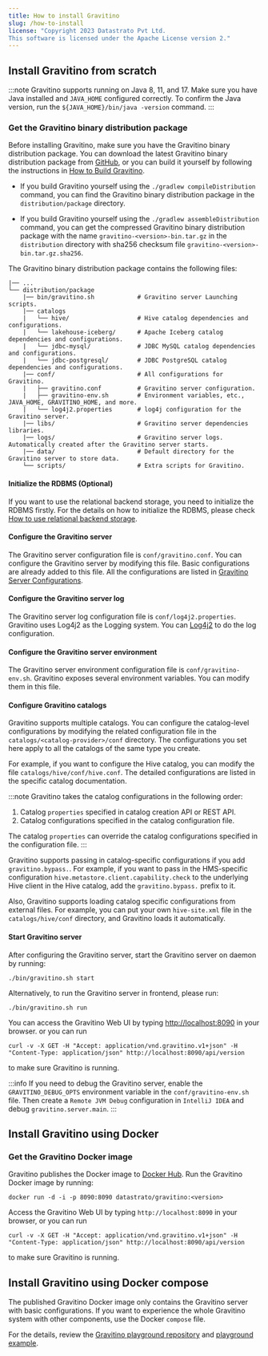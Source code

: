 ```yaml
---
title: How to install Gravitino
slug: /how-to-install
license: "Copyright 2023 Datastrato Pvt Ltd.
This software is licensed under the Apache License version 2."
---
```


## Install Gravitino from scratch

:::note
Gravitino supports running on Java 8, 11, and 17. Make sure you have Java installed and
`JAVA_HOME` configured correctly. To confirm the Java version, run the
`${JAVA_HOME}/bin/java -version` command.
:::

### Get the Gravitino binary distribution package

Before installing Gravitino, make sure you have the Gravitino binary distribution package. You can
download the latest Gravitino binary distribution package from [GitHub](https://github.com/datastrato/gravitino/releases),
or you can build it yourself by following the instructions in [How to Build Gravitino](./how-to-build.md).

  - If you build Gravitino yourself using the `./gradlew compileDistribution` command, you can find the
Gravitino binary distribution package in the `distribution/package` directory.

  - If you build Gravitino yourself using the `./gradlew assembleDistribution` command, you can get the
compressed Gravitino binary distribution package with the name `gravitino-<version>-bin.tar.gz` in the
`distribution` directory with sha256 checksum file `gravitino-<version>-bin.tar.gz.sha256`.

The Gravitino binary distribution package contains the following files:

```text
|── ...
└── distribution/package
    |── bin/gravitino.sh            # Gravitino server Launching scripts.
    |── catalogs
    |   └── hive/                   # Hive catalog dependencies and configurations.
    |   └── lakehouse-iceberg/      # Apache Iceberg catalog dependencies and configurations.
    |   └── jdbc-mysql/             # JDBC MySQL catalog dependencies and configurations.
    |   └── jdbc-postgresql/        # JDBC PostgreSQL catalog dependencies and configurations.
    |── conf/                       # All configurations for Gravitino.
    |   ├── gravitino.conf          # Gravitino server configuration.
    |   ├── gravitino-env.sh        # Environment variables, etc., JAVA_HOME, GRAVITINO_HOME, and more.
    |   └── log4j2.properties       # log4j configuration for the Gravitino server.
    |── libs/                       # Gravitino server dependencies libraries.
    |── logs/                       # Gravitino server logs. Automatically created after the Gravitino server starts.
    |── data/                       # Default directory for the Gravitino server to store data.
    └── scripts/                    # Extra scripts for Gravitino.
```

#### Initialize the RDBMS (Optional)

If you want to use the relational backend storage, you need to initialize the RDBMS firstly. For
the details on how to initialize the RDBMS, please check [How to use relational backend storage](./how-to-use-relational-backend-storage.md).

#### Configure the Gravitino server

The Gravitino server configuration file is `conf/gravitino.conf`. You can configure the Gravitino
server by modifying this file. Basic configurations are already added to this file. All the
configurations are listed in [Gravitino Server Configurations](./gravitino-server-config.md).

#### Configure the Gravitino server log

The Gravitino server log configuration file is `conf/log4j2.properties`. Gravitino uses Log4j2 as
the Logging system. You can [Log4j2](https://logging.apache.org/log4j/2.x/) to
do the log configuration.

#### Configure the Gravitino server environment

The Gravitino server environment configuration file is `conf/gravitino-env.sh`. Gravitino exposes
several environment variables. You can modify them in this file.

#### Configure Gravitino catalogs

Gravitino supports multiple catalogs. You can configure the catalog-level configurations by
modifying the related configuration file in the `catalogs/<catalog-provider>/conf` directory. The
configurations you set here apply to all the catalogs of the same type you create.

For example, if you want to configure the Hive catalog, you can modify the file
`catalogs/hive/conf/hive.conf`. The detailed configurations are listed in the specific catalog
documentation.

:::note
Gravitino takes the catalog configurations in the following order:

1. Catalog `properties` specified in catalog creation API or REST API.
2. Catalog configurations specified in the catalog configuration file.

The catalog `properties` can override the catalog configurations specified in the configuration
file.
:::

Gravitino supports passing in catalog-specific configurations if you add `gravitino.bypass.`. For
example, if you want to pass in the HMS-specific configuration
`hive.metastore.client.capability.check` to the underlying Hive client in the Hive catalog, add the `gravitino.bypass.` prefix to it.

Also, Gravitino supports loading catalog specific configurations from external files. For example,
you can put your own `hive-site.xml` file in the `catalogs/hive/conf` directory, and Gravitino loads
it automatically.

#### Start Gravitino server

After configuring the Gravitino server, start the Gravitino server on daemon by running:

```shell
./bin/gravitino.sh start
```

Alternatively, to run the Gravitino server in frontend, please run:

```shell
./bin/gravitino.sh run
```

You can access the Gravitino Web UI by typing [http://localhost:8090](http://localhost:8090) in your browser. or you
can run

```shell
curl -v -X GET -H "Accept: application/vnd.gravitino.v1+json" -H "Content-Type: application/json" http://localhost:8090/api/version
```

to make sure Gravitino is running.

:::info
If you need to debug the Gravitino server, enable the `GRAVITINO_DEBUG_OPTS` environment
variable in the `conf/gravitino-env.sh` file. Then create a `Remote JVM Debug`
configuration in `IntelliJ IDEA` and debug `gravitino.server.main`.
:::

## Install Gravitino using Docker

### Get the Gravitino Docker image

Gravitino publishes the Docker image to [Docker Hub](https://hub.docker.com/r/datastrato/gravitino/tags).
Run the Gravitino Docker image by running:

```shell
docker run -d -i -p 8090:8090 datastrato/gravitino:<version>
```

Access the Gravitino Web UI by typing `http://localhost:8090` in your browser, or you
can run

```shell
curl -v -X GET -H "Accept: application/vnd.gravitino.v1+json" -H "Content-Type: application/json" http://localhost:8090/api/version
```

to make sure Gravitino is running.

## Install Gravitino using Docker compose

The published Gravitino Docker image only contains the Gravitino server with basic configurations. If
you want to experience the whole Gravitino system with other components, use the Docker
`compose` file.

For the details, review the
[Gravitino playground repository](https://github.com/datastrato/gravitino-playground) and
[playground example](./how-to-use-the-playground.md).
